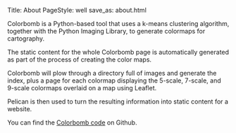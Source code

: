Title: About
PageStyle: well
save_as: about.html

Colorbomb is a Python-based tool that uses a k-means 
clustering algorithm, together with the Python 
Imaging Library, to generate colormaps for cartography.

The static content for the whole Colorbomb page is 
automatically generated as part of the process of 
creating the color maps.

Colorbomb will plow through a directory full of images
and generate the index, plus a page for each colormap
displaying the 5-scale, 7-scale, and 9-scale colormaps 
overlaid on a map using Leaflet.

Pelican is then used to turn the resulting information 
into static content for a website.

You can find the [Colorbomb code](http://github.com/charlesreid1/colorbomb) on Github.

